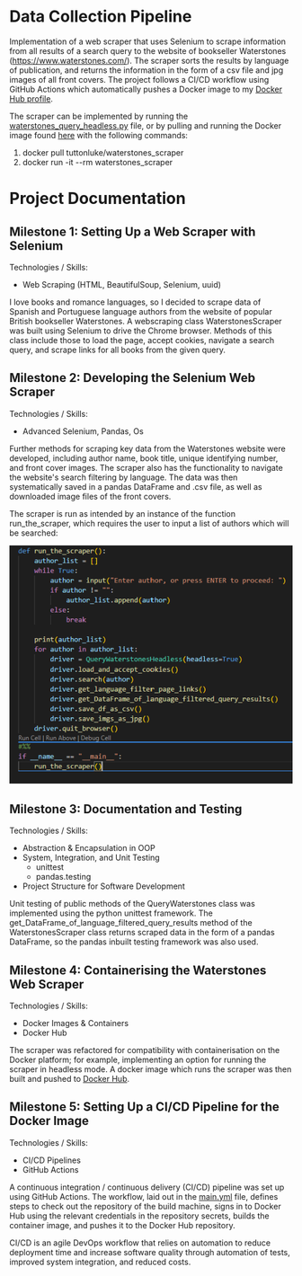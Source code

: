 # Data Collection Pipeline

Implementation of a web scraper that uses Selenium to scrape information from all results of a search query to the website of bookseller Waterstones (https://www.waterstones.com/). The scraper sorts the results by language of publication, and returns the information in the form of a csv file and jpg images of all front covers. The project follows a CI/CD workflow using GitHub Actions which automatically pushes a Docker image to my [Docker Hub profile](https://hub.docker.com/u/tuttonluke).

The scraper can be implemented by running the [waterstones_query_headless.py](https://github.com/tuttonluke/aicore_data_collection_pipeline_project/blob/main/project_files/waterstones_query_headless.py) file, or by pulling and running the Docker image found [here](https://hub.docker.com/r/tuttonluke/waterstones_scraper) with the following commands:

1) docker pull tuttonluke/waterstones_scraper
2) docker run -it --rm waterstones_scraper 

# Project Documentation

## Milestone 1: Setting Up a Web Scraper with Selenium
Technologies / Skills:
- Web Scraping (HTML, BeautifulSoup, Selenium, uuid)

I love books and romance languages, so I decided to scrape data of Spanish and Portuguese language authors from the website of popular British bookseller Waterstones. A webscraping class WaterstonesScraper was built using Selenium to drive the Chrome browser. Methods of this class include those to load the page, accept cookies, navigate a search query, and scrape links for all books from the given query.

## Milestone 2: Developing the Selenium Web Scraper
Technologies / Skills:
- Advanced Selenium, Pandas, Os

Further methods for scraping key data from the Waterstones website were developed, including author name, book title, unique identifying number, and front cover images. The scraper also has the functionality to navigate the website's search filtering by language. The data was then systematically saved in a pandas DataFrame and .csv file, as well as downloaded image files of the front covers.

The scraper is run as intended by an instance of the function run_the_scraper, which requires the user to input a list of authors which will be searched:

![run_the_scraper screenshot](/project_files/screenshots/run_the_scraper.png?raw=true)

## Milestone 3: Documentation and Testing
Technologies / Skills:
- Abstraction & Encapsulation in OOP
- System, Integration, and Unit Testing
    - unittest
    - pandas.testing
- Project Structure for Software Development

Unit testing of public methods of the QueryWaterstones class was implemented using the python unittest framework. The get_DataFrame_of_language_filtered_query_results method of the WaterstonesScraper class returns scraped data in the form of a pandas DataFrame, so the pandas inbuilt testing framework was also used.

## Milestone 4: Containerising the Waterstones Web Scraper
Technologies / Skills:
- Docker Images & Containers
- Docker Hub

The scraper was refactored for compatibility with containerisation on the Docker platform; for example, implementing an option for running the scraper in headless mode. A docker image which runs the scraper was then built and pushed to [Docker Hub](https://hub.docker.com/repository/docker/tuttonluke/waterstones_scraper). 

## Milestone 5: Setting Up a CI/CD Pipeline for the Docker Image
Technologies / Skills:
- CI/CD Pipelines
- GitHub Actions

A continuous integration / continuous delivery (CI/CD) pipeline was set up using GitHub Actions. The workflow, laid out in the [main.yml](https://github.com/tuttonluke/aicore_data_collection_pipeline_project/blob/main/.github/workflows/main.yml) file, defines steps to check out the repository of the build machine, signs in to Docker Hub using the relevant credentials in the repository secrets, builds the container image, and pushes it to the Docker Hub repository.

CI/CD is an agile DevOps workflow that relies on automation to reduce deployment time and increase software quality through automation of tests, improved system integration, and reduced costs.

